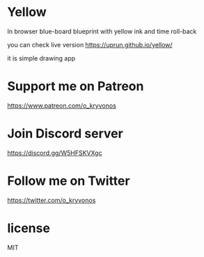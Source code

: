 # Yellow
In browser blue-board blueprint with yellow ink and time roll-back

you can check live version https://uprun.github.io/yellow/

it is simple drawing app


# Support me on Patreon

https://www.patreon.com/o_kryvonos


# Join Discord server 

https://discord.gg/W5HFSKVXgc

# Follow me on Twitter

https://twitter.com/o_kryvonos

# license
MIT
